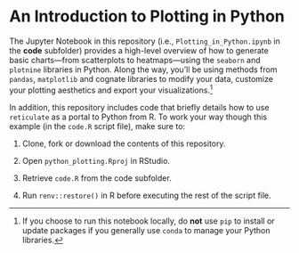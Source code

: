 # An Introduction to Plotting in Python

The Jupyter Notebook in this repository (i.e., `Plotting_in_Python.ipynb` in the **code** subfolder) provides a high-level overview of how to generate basic charts—from scatterplots to heatmaps—using the `seaborn` and `plotnine` libraries in Python. Along the way, you’ll be using methods from `pandas`, `matplotlib` and cognate libraries to modify your data, customize your plotting aesthetics and export your visualizations.[^1]

In addition, this repository includes code that briefly details how to use `reticulate` as a portal to Python from R. To work your way though this example (in the `code.R` script file), make sure to:

1. Clone, fork or download the contents of this repository.

2. Open `python_plotting.Rproj` in RStudio.

3. Retrieve `code.R` from the code subfolder.

4. Run `renv::restore()` in R before executing the rest of the script file.

[^1]: If you choose to run this notebook locally, do **not** use `pip` to install or update packages if you generally use `conda` to manage your Python libraries.
